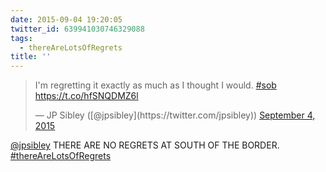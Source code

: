 ```yaml
---
date: 2015-09-04 19:20:05
twitter_id: 639941030746329088
tags:
  - thereAreLotsOfRegrets
title: ''
---
```


<blockquote class="twitter-tweet"><p lang="en" dir="ltr">I&#39;m regretting it exactly as much as I thought I would. <a href="https://twitter.com/hashtag/sob?src=hash&amp;ref_src=twsrc%5Etfw">#sob</a> <a href="https://t.co/hfSNQDMZ6l">https://t.co/hfSNQDMZ6l</a></p>&mdash; JP Sibley ([@jpsibley](https://twitter.com/jpsibley)) <a href="https://twitter.com/jpsibley/status/639940467422068737?ref_src=twsrc%5Etfw">September 4, 2015</a></blockquote>
<script async src="https://platform.twitter.com/widgets.js" charset="utf-8"></script>

[@jpsibley](https://twitter.com/jpsibley) THERE ARE NO REGRETS AT SOUTH OF THE BORDER. [#thereAreLotsOfRegrets](https://twitter.com/hashtag/thereAreLotsOfRegrets)
